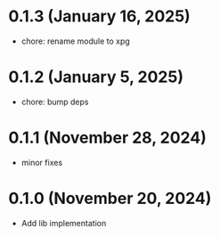 # 0.1.3 (January 16, 2025)

* chore: rename module to xpg

# 0.1.2 (January 5, 2025)

* chore: bump deps

# 0.1.1 (November 28, 2024)

* minor fixes

# 0.1.0 (November 20, 2024)

* Add lib implementation
